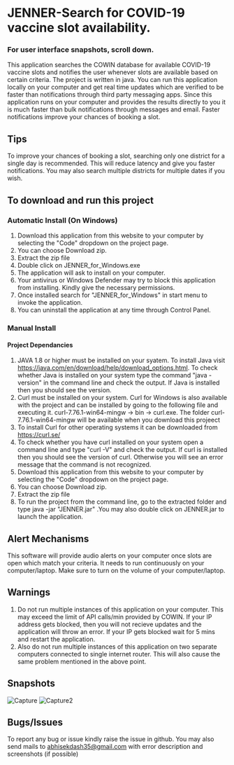 
# JENNER-Search for COVID-19 vaccine slot availability.

### For user interface snapshots, scroll down.
This application searches the COWIN database for available COVID-19 vaccine slots and notifies the user whenever slots are available based on certain criteria.
The project is written in java. You can run this application locally on your computer and get real time updates which are verified to be faster than notifications through third party messaging apps. Since this application runs on your computer and provides the results directly to you it is much faster than bulk notifications through messages and email.  Faster notifications improve your chances of booking a slot.

## Tips
To improve your chances of booking a slot, searching only one district for a single day is recommended. This will reduce latency and give you faster notifications. You may also search multiple districts for multiple dates if you wish. 


## To download and run this project
### Automatic Install (On Windows)
1) Download this application from this website to your computer by selecting the "Code" dropdown on the project page. 
2) You can choose Download zip.
3) Extract the zip file
4) Double click on JENNER_for_Windows.exe
5) The application will ask to install on your computer.
6) Your antivirus or Windows Defender may try to block this application from installing. Kindly give the necessary permissions.
7) Once installed search for "JENNER_for_Windows" in start menu to invoke the application.
8) You can uninstall the application at any time through Control Panel. 
### Manual Install
#### Project Dependancies
1) JAVA 1.8 or higher must be installed on your syatem. 
To install Java visit https://java.com/en/download/help/download_options.html. To check whether Java is installed on your system type the command "java -version" in the command line and check the output. If Java is installed then you should see the version.
2) Curl must be installed on your system. Curl for Windows is also available with the project and can be installed by going to the following file and executing it.
  curl-7.76.1-win64-mingw -> bin -> curl.exe. The folder curl-7.76.1-win64-mingw will be available when you download this projeect
3) To install Curl for other operating systems it can be downloaded from https://curl.se/
4) To check whether you have curl installed on your system open a command line and type "curl -V" and check the output. If curl is installed then you should see the version of curl. Otherwise you will see an error message that the command is not recognized.
5) Download this application from this website to your computer by selecting the "Code" dropdown on the project page. 
6) You can choose Download zip.
7) Extract the zip file
8) To run the project from the command line, go to the extracted folder and type java -jar "JENNER.jar" .You may also double click on JENNER.jar to launch the application.

## Alert Mechanisms
This software will provide audio alerts on your computer once slots are open which match your criteria. It needs to run continuously on your computer/laptop. Make sure to turn on the volume of your computer/laptop.

## Warnings
1) Do not run multiple instances of this application on your computer. This may exceed the limit of API calls/min provided by COWIN. If your IP address gets blocked, then you will not recieve updates and the application will throw an error. If your IP gets blocked wait for 5 mins and restart the application.
2) Also do not run multiple instances of this application on two separate computers connected to single internet router. This will also cause the same problem mentioned in the above point.

## Snapshots

![Capture](https://user-images.githubusercontent.com/72568856/119268024-9e84cf00-bc0e-11eb-9452-45ec02ebb084.PNG)
![Capture2](https://user-images.githubusercontent.com/72568856/119273685-a00fc080-bc29-11eb-8480-a26607cbc89d.PNG)

## Bugs/Issues
To report any bug or issue kindly raise the issue in github.
You may also send mails to abhisekdash35@gmail.com with error description and screenshots (if possible)
